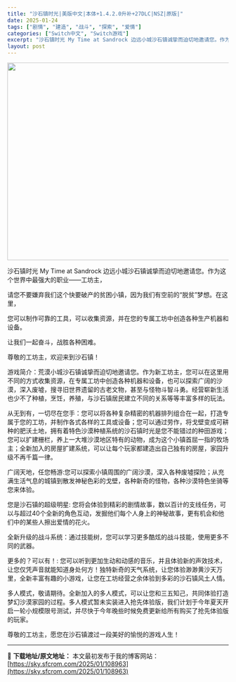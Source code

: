 ```yaml
---
title: "沙石镇时光|美版中文|本体+1.4.2.0升补+27DLC|NSZ|原版|"
date: 2025-01-24
tags: ["剧情", "建造", "战斗", "探索", "爱情"]
categories: ["Switch中文", "Switch游戏"]
excerpt: "沙石镇时光 My Time at Sandrock 边远小城沙石镇诚挚而迫切地邀请您。作为这个世界中最强大的职业——工坊主， 请您不要嫌弃我们这个快要破产的贫困小镇，因为我们有空前的“脱贫”梦想。在这里， 您可以制作可靠的工具，可以收集资源，并在您的专属工坊中创造各种生产机器和设备。 让我们一起奋斗&hellip;"
layout: post
---
```


<img class="aligncenter size-full wp-image-108938" src="https://sky.sfcrom.com/wp-content/uploads/2025/01/2025012315535789.webp" alt="" width="800" height="450" />

沙石镇时光 My Time at Sandrock 边远小城沙石镇诚挚而迫切地邀请您。作为这个世界中最强大的职业——工坊主，

请您不要嫌弃我们这个快要破产的贫困小镇，因为我们有空前的“脱贫”梦想。在这里，

您可以制作可靠的工具，可以收集资源，并在您的专属工坊中创造各种生产机器和设备。

让我们一起奋斗，战胜各种困难。

尊敬的工坊主，欢迎来到沙石镇！

游戏简介：荒漠小城沙石镇诚挚而迫切地邀请您。作为新工坊主，您可以在这里用不同的方式收集资源，在专属工坊中创造各种机器和设备，也可以探索广阔的沙漠，深入废墟，搜寻旧世界遗留的古老文物，甚至与怪物斗智斗勇。经营崭新生活也少不了种植，烹饪，养殖，与沙石镇居民建立不同的关系等等丰富多样的玩法。

从无到有，一切尽在您手：您可以将各种复杂精密的机器排列组合在一起，打造专属于您的工坊，并制作各式各样的工具或设备；您可以通过劳作，将戈壁变成可耕种的肥沃土地，拥有着特色沙漠种植系统的沙石镇时光是您不能错过的种田游戏；您可以扩建栅栏，养上一大堆沙漠地区特有的动物，成为这个小镇首屈一指的牧场主；全新加入的房屋扩建系统，可以让每个玩家都建造出自己独有的房屋，家园升级不再千篇一律。

广阔天地，任您畅游:您可以探索小镇周围的广阔沙漠，深入各种废墟探险；从充满生活气息的城镇到散发神秘色彩的戈壁，各种新奇的怪物，各种沙漠特色坐骑等您来体验。

您是沙石镇的超级明星: 您将会体验到精彩的剧情故事，数以百计的支线任务，可以与超过40个全新的角色互动，发掘他们每个人身上的神秘故事，更有机会和他们中的某些人擦出爱情的花火。

全新升级的战斗系统：通过技能树，您可以学习更多酷炫的战斗技能，使用更多不同的武器。

更多的？可以有！: 您可以听到更加生动和动感的音乐，并且体验新的声效技术，让您仅凭声音就能知道身处何方！独特新奇的天气系统，让您体验渺渺黄沙天万里，全新丰富有趣的小游戏，让您在工坊经营之余体验到多彩的沙石镇风土人情。

多人模式，敬请期待。全新加入的多人模式，可以让您和三五知己，共同体验打造梦幻沙漠家园的过程。多人模式暂未实装进入抢先体验版，我们计划于今年夏天开启一轮小规模限号测试，并尽快于今年晚些时候免费更新给所有购买了抢先体验版的玩家。

尊敬的工坊主，愿您在沙石镇渡过一段美好的愉悦的游戏人生！

---
📖 **下载地址/原文地址：** 本文最初发布于我的博客网站：[https://sky.sfcrom.com/2025/01/108963](https://sky.sfcrom.com/2025/01/108963)
